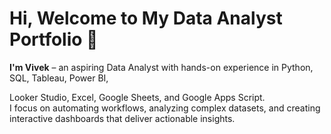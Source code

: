 # Hi, Welcome to My Data Analyst Portfolio 👋  

**I'm Vivek** – an aspiring Data Analyst with hands-on experience in Python, SQL, Tableau, Power BI,

Looker Studio, Excel, Google Sheets, and Google Apps Script.  
I focus on automating workflows, analyzing complex datasets, and creating interactive dashboards that deliver actionable insights.

